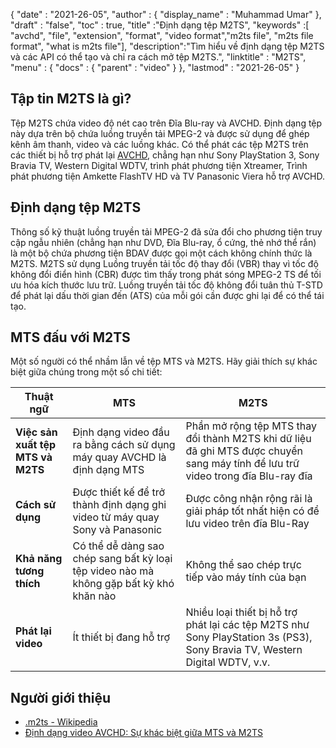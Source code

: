 {
  "date" : "2021-26-05",
  "author" : {
    "display_name" : "Muhammad Umar"
},
  "draft" : "false",
  "toc" : true,
  "title" :"Định dạng tệp M2TS",
  "keywords" :[ "avchd", "file", "extension", "format", "video format","m2ts file", "m2ts file format", "what is m2ts file"],
  "description":"Tìm hiểu về định dạng tệp M2TS và các API có thể tạo và chỉ ra cách mở tệp M2TS.",
  "linktitle" : "M2TS",
  "menu" : {
    "docs" : {
      "parent" : "video"
}
},
  "lastmod" : "2021-26-05"
}

## Tập tin M2TS là gì? ##

Tệp M2TS chứa video độ nét cao trên Đĩa Blu-ray và AVCHD. Định dạng tệp này dựa trên bộ chứa luồng truyền tải MPEG-2 và được sử dụng để ghép kênh âm thanh, video và các luồng khác. Có thể phát các tệp M2TS trên các thiết bị hỗ trợ phát lại [AVCHD](/vi/video/avchd/), chẳng hạn như Sony PlayStation 3, Sony Bravia TV, Western Digital WDTV, trình phát phương tiện Xtreamer, Trình phát phương tiện Amkette FlashTV HD và TV Panasonic Viera hỗ trợ AVCHD.

## Định dạng tệp M2TS
Thông số kỹ thuật luồng truyền tải MPEG-2 đã sửa đổi cho phương tiện truy cập ngẫu nhiên (chẳng hạn như DVD, Đĩa Blu-ray, ổ cứng, thẻ nhớ thể rắn) là một bộ chứa phương tiện BDAV được gọi một cách không chính thức là M2TS. M2TS sử dụng Luồng truyền tải tốc độ thay đổi (VBR) thay vì tốc độ không đổi điển hình (CBR) được tìm thấy trong phát sóng MPEG-2 TS để tối ưu hóa kích thước lưu trữ. Luồng truyền tải tốc độ không đổi tuân thủ T-STD để phát lại dấu thời gian đến (ATS) của mỗi gói cần được ghi lại để có thể tái tạo.

## MTS đấu với M2TS
Một số người có thể nhầm lẫn về tệp MTS và M2TS. Hãy giải thích sự khác biệt giữa chúng trong một số chi tiết:

|Thuật ngữ|MTS|M2TS|
---|---|---|
|**Việc sản xuất tệp MTS và M2TS**|Định dạng video đầu ra bằng cách sử dụng máy quay AVCHD là định dạng MTS|Phần mở rộng tệp MTS thay đổi thành M2TS khi dữ liệu đã ghi MTS được chuyển sang máy tính để lưu trữ video trong đĩa Blu-ray đĩa|
|**Cách sử dụng**|Được thiết kế để trở thành định dạng ghi video từ máy quay Sony và Panasonic|Được công nhận rộng rãi là giải pháp tốt nhất hiện có để lưu video trên đĩa Blu-Ray|
|**Khả năng tương thích**| Có thể dễ dàng sao chép sang bất kỳ loại tệp video nào mà không gặp bất kỳ khó khăn nào|Không thể sao chép trực tiếp vào máy tính của bạn|
|**Phát lại video**| Ít thiết bị đang hỗ trợ| Nhiều loại thiết bị hỗ trợ phát lại các tệp M2TS như Sony PlayStation 3s (PS3), Sony Bravia TV, Western Digital WDTV, v.v.|

## Người giới thiệu ##

- [.m2ts - Wikipedia](https://en.wikipedia.org/wiki/.m2ts)
- [Định dạng video AVCHD: Sự khác biệt giữa MTS và M2TS](https://www.videosolo.com/tutorials/mts-vs-m2ts.html)




